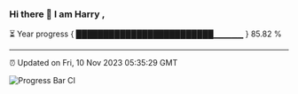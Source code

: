 ### Hi there 👋 I am Harry , 

⏳ Year progress { █████████████████████████▁▁▁▁▁ } 85.82 %

---

⏰ Updated on Fri, 10 Nov 2023 05:35:29 GMT

![Progress Bar CI](https://github.com/duykhang68/duykhang68/workflows/Progress%20Bar%20CI/badge.svg)
